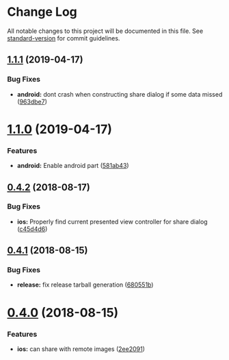# Change Log

All notable changes to this project will be documented in this file. See [standard-version](https://github.com/conventional-changelog/standard-version) for commit guidelines.

## [1.1.1](https://github.com/vovkasm/react-native-vkontakte-login/compare/v1.1.0...v1.1.1) (2019-04-17)


### Bug Fixes

* **android:** dont crash when constructing share dialog if some data missed ([963dbe7](https://github.com/vovkasm/react-native-vkontakte-login/commit/963dbe7))



# [1.1.0](https://github.com/vovkasm/react-native-vkontakte-login/compare/v1.0.0...v1.1.0) (2019-04-17)


### Features

* **android:** Enable android part ([581ab43](https://github.com/vovkasm/react-native-vkontakte-login/commit/581ab43))



<a name="0.4.2"></a>
## [0.4.2](https://github.com/vovkasm/react-native-vkontakte-login/compare/v0.4.1...v0.4.2) (2018-08-17)


### Bug Fixes

* **ios:** Properly find current presented view controller for share dialog ([c45d4d6](https://github.com/vovkasm/react-native-vkontakte-login/commit/c45d4d6))



<a name="0.4.1"></a>
## [0.4.1](https://github.com/vovkasm/react-native-vkontakte-login/compare/v0.4.0...v0.4.1) (2018-08-15)


### Bug Fixes

* **release:** fix release tarball generation ([680551b](https://github.com/vovkasm/react-native-vkontakte-login/commit/680551b))



<a name="0.4.0"></a>
# [0.4.0](https://github.com/vovkasm/react-native-vkontakte-login/compare/v0.3.22...v0.4.0) (2018-08-15)


### Features

* **ios:** can share with remote images ([2ee2091](https://github.com/vovkasm/react-native-vkontakte-login/commit/2ee2091))
